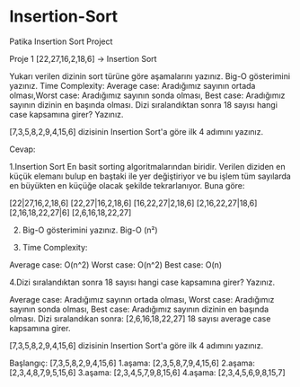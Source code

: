 # Insertion-Sort
Patika Insertion Sort Project

Proje 1
[22,27,16,2,18,6] -> Insertion Sort

Yukarı verilen dizinin sort türüne göre aşamalarını yazınız.
Big-O gösterimini yazınız.
Time Complexity: Average case: Aradığımız sayının ortada olması,Worst case: Aradığımız sayının sonda olması, Best case: Aradığımız sayının dizinin en başında olması.
Dizi sıralandıktan sonra 18 sayısı hangi case kapsamına girer? Yazınız.


[7,3,5,8,2,9,4,15,6] dizisinin Insertion Sort'a göre ilk 4 adımını yazınız.

Cevap:

1.Insertion Sort
En basit sorting algoritmalarından biridir.
Verilen diziden en küçük elemanı bulup en baştaki ile yer değiştiriyor ve bu işlem tüm sayılarda en büyükten en küçüğe olacak şekilde tekrarlanıyor.
Buna göre:

[22|27,16,2,18,6]
[22,27|16,2,18,6]
[16,22,27|2,18,6]
[2,16,22,27|18,6]
[2,16,18,22,27|6]
[2,6,16,18,22,27]

2. Big-O gösterimini yazınız. 
Big-O (n²)

3. Time Complexity:

Average case: O(n^2)
Worst case: O(n^2)
Best case: O(n)

4.Dizi sıralandıktan sonra 18 sayısı hangi case kapsamına girer? Yazınız.

Average case: Aradığımız sayının ortada olması, Worst case: Aradığımız sayının sonda olması, Best case: Aradığımız sayının dizinin en başında olması.
Dizi sıralandıkan sonra:
[2,6,16,18,22,27]  18 sayısı average case kapsamına girer.


[7,3,5,8,2,9,4,15,6] dizisinin Insertion Sort'a göre ilk 4 adımını yazınız.

Başlangıç: [7,3,5,8,2,9,4,15,6]
1.aşama:   [2,3,5,8,7,9,4,15,6] 
2.aşama:   [2,3,4,8,7,9,5,15,6] 
3.aşama:   [2,3,4,5,7,9,8,15,6] 
4.aşama:   [2,3,4,5,6,9,8,15,7]



